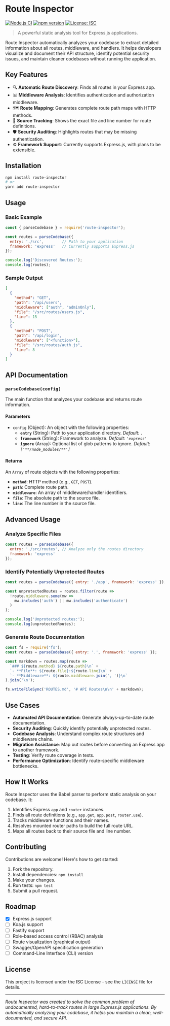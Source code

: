 # Route Inspector

[![Node.js CI](https://github.com/Piyush-Arora03/route-inspector/workflows/Node.js%20CI/badge.svg)](https://github.com/Piyush-Arora03/route-inspector/actions)
[![npm version](https://img.shields.io/npm/v/route-inspector.svg)](https://www.npmjs.com/package/route-inspector)
[![License: ISC](https://img.shields.io/badge/License-ISC-blue.svg)](https://opensource.org/licenses/ISC)

> A powerful static analysis tool for Express.js applications.

Route Inspector automatically analyzes your codebase to extract detailed information about all routes, middleware, and handlers. It helps developers visualize and document their API structure, identify potential security issues, and maintain cleaner codebases without running the application.

## Key Features

- 🔍 **Automatic Route Discovery**: Finds all routes in your Express app.
- 📊 **Middleware Analysis**: Identifies authentication and authorization middleware.
- 🗺️ **Route Mapping**: Generates complete route path maps with HTTP methods.
- 📍 **Source Tracking**: Shows the exact file and line number for route definitions.
- 🛡️ **Security Auditing**: Highlights routes that may be missing authentication.
- ⚙️ **Framework Support**: Currently supports Express.js, with plans to be extensible.

## Installation

```bash
npm install route-inspector
# or
yarn add route-inspector
```

## Usage

### Basic Example

```javascript
const { parseCodebase } = require('route-inspector');

const routes = parseCodebase({
  entry: './src',        // Path to your application
  framework: 'express'   // Currently supports Express.js
});

console.log('Discovered Routes:');
console.log(routes);
```

### Sample Output

```json
[
  {
    "method": "GET",
    "path": "/api/users",
    "middleware": ["auth", "adminOnly"],
    "file": "/src/routes/users.js",
    "line": 15
  },
  {
    "method": "POST",
    "path": "/api/login",
    "middleware": ["<function>"],
    "file": "/src/routes/auth.js",
    "line": 8
  }
]
```

## API Documentation

### `parseCodebase(config)`

The main function that analyzes your codebase and returns route information.

#### Parameters

*   `config` (Object): An object with the following properties:
    *   **`entry`** (String): Path to your application directory. *Default: `.`*
    *   **`framework`** (String): Framework to analyze. *Default: `'express'`*
    *   **`ignore`** (Array): Optional list of glob patterns to ignore. *Default: `['**/node_modules/**']`*

#### Returns

An `Array` of route objects with the following properties:

*   **`method`**: HTTP method (e.g., `GET`, `POST`).
*   **`path`**: Complete route path.
*   **`middleware`**: An array of middleware/handler identifiers.
*   **`file`**: The absolute path to the source file.
*   **`line`**: The line number in the source file.

## Advanced Usage

### Analyze Specific Files

```javascript
const routes = parseCodebase({
  entry: './src/routes', // Analyze only the routes directory
  framework: 'express'
});
```

### Identify Potentially Unprotected Routes

```javascript
const routes = parseCodebase({ entry: './app', framework: 'express' });

const unprotectedRoutes = routes.filter(route => 
  !route.middleware.some(mw => 
    mw.includes('auth') || mw.includes('authenticate')
  )
);

console.log('Unprotected routes:');
console.log(unprotectedRoutes);
```

### Generate Route Documentation

```javascript
const fs = require('fs');
const routes = parseCodebase({ entry: '.', framework: 'express' });

const markdown = routes.map(route => 
  `### ${route.method} ${route.path}\n` +
  `- **File**: ${route.file}:${route.line}\n` +
  `- **Middleware**: ${route.middleware.join(', ')}\n`
).join('\n');

fs.writeFileSync('ROUTES.md', '# API Routes\n\n' + markdown);
```

## Use Cases

*   **Automated API Documentation**: Generate always-up-to-date route documentation.
*   **Security Auditing**: Quickly identify potentially unprotected routes.
*   **Codebase Analysis**: Understand complex route structures and middleware chains.
*   **Migration Assistance**: Map out routes before converting an Express app to another framework.
*   **Testing**: Verify route coverage in tests.
*   **Performance Optimization**: Identify route-specific middleware bottlenecks.

## How It Works

Route Inspector uses the Babel parser to perform static analysis on your codebase. It:

1.  Identifies Express `app` and `router` instances.
2.  Finds all route definitions (e.g., `app.get`, `app.post`, `router.use`).
3.  Tracks middleware functions and their names.
4.  Resolves mounted router paths to build the full route URL.
5.  Maps all routes back to their source file and line number.

## Contributing

Contributions are welcome! Here's how to get started:

1.  Fork the repository.
2.  Install dependencies: `npm install`
3.  Make your changes.
4.  Run tests: `npm test`
5.  Submit a pull request.

## Roadmap

- [x] Express.js support
- [ ] Koa.js support
- [ ] Fastify support
- [ ] Role-based access control (RBAC) analysis
- [ ] Route visualization (graphical output)
- [ ] Swagger/OpenAPI specification generation
- [ ] Command-Line Interface (CLI) version

## License

This project is licensed under the ISC License - see the `LICENSE` file for details.

---

*Route Inspector was created to solve the common problem of undocumented, hard-to-track routes in large Express.js applications. By automatically analyzing your codebase, it helps you maintain a clean, well-documented, and secure API.*